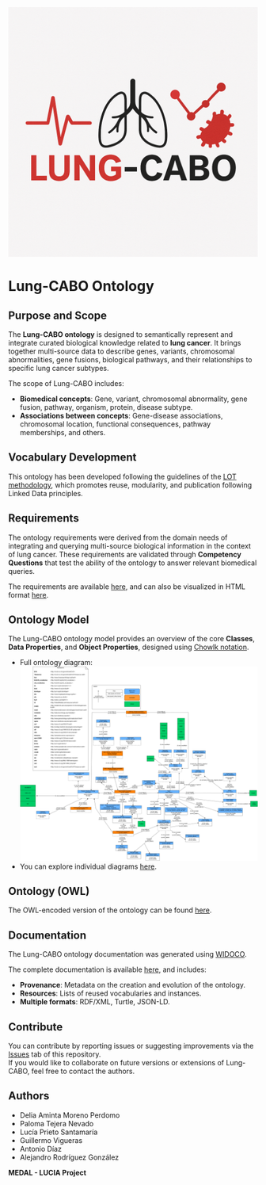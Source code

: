 ![Lung-CABO](diagrams/LungCABO_logo.png)

# Lung-CABO Ontology

## Purpose and Scope

The **Lung-CABO ontology** is designed to semantically represent and integrate curated biological knowledge related to **lung cancer**. It brings together multi-source data to describe genes, variants, chromosomal abnormalities, gene fusions, biological pathways, and their relationships to specific lung cancer subtypes.

The scope of Lung-CABO includes:
- **Biomedical concepts**: Gene, variant, chromosomal abnormality, gene fusion, pathway, organism, protein, disease subtype.
- **Associations between concepts**: Gene-disease associations, chromosomal location, functional consequences, pathway memberships, and others.

## Vocabulary Development

This ontology has been developed following the guidelines of the [LOT methodology](https://lot.linkeddata.es/), which promotes reuse, modularity, and publication following Linked Data principles.

## Requirements

The ontology requirements were derived from the domain needs of integrating and querying multi-source biological information in the context of lung cancer. These requirements are validated through **Competency Questions** that test the ability of the ontology to answer relevant biomedical queries.

The requirements are available [here](Requirements/Requirements-LungCABO.xlsx), and can also be visualized in HTML format [here](https://deliaamintamoreno.github.io/LungCABO-Resources/Requirements/requirements-LungCABO.html).

## Ontology Model

The Lung-CABO ontology model provides an overview of the core **Classes**, **Data Properties**, and **Object Properties**, designed using [Chowlk notation](https://chowlk.linkeddata.es/).

- Full ontology diagram:  
  ![diagram](diagrams/LungCABO_ontology.png)
- You can explore individual diagrams [here](diagrams/).

## Ontology (OWL)

The OWL-encoded version of the ontology can be found [here](Lung-CABO%20Documentation/ontology.owl).

## Documentation

The Lung-CABO ontology documentation was generated using [WIDOCO](https://github.com/oeg-upm/Widoco).

The complete documentation is available [here](Lung-CABO%20Documentation/index-en.html), and includes:
- **Provenance**: Metadata on the creation and evolution of the ontology.
- **Resources**: Lists of reused vocabularies and instances.
- **Multiple formats**: RDF/XML, Turtle, JSON-LD.

## Contribute

You can contribute by reporting issues or suggesting improvements via the [Issues](https://github.com/deliaamintamoreno/LungCABO-Resources/issues) tab of this repository.  
If you would like to collaborate on future versions or extensions of Lung-CABO, feel free to contact the authors.

## Authors

- Delia Aminta Moreno Perdomo
- Paloma Tejera Nevado
- Lucía Prieto Santamaría
- Guillermo Vigueras
- Antonio Díaz
- Alejandro Rodríguez González

**MEDAL - LUCIA Project**
